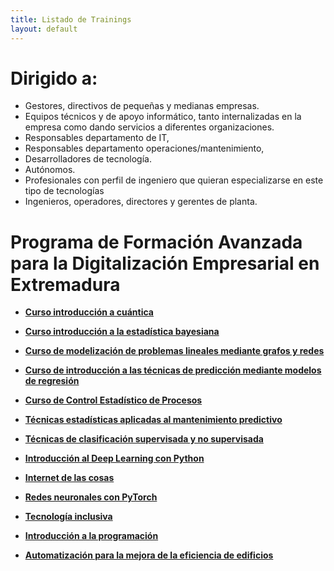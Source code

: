 ```yaml
---
title: Listado de Trainings
layout: default
---
```




# Dirigido a:
- Gestores, directivos de pequeñas y medianas empresas.
- Equipos técnicos y de apoyo informático, tanto internalizadas en la empresa como dando servicios a diferentes organizaciones. 
- Responsables departamento de IT, 
- Responsables departamento operaciones/mantenimiento, 
- Desarrolladores de tecnología.
- Autónomos.
- Profesionales con perfil de ingeniero que quieran especializarse en este tipo de tecnologías
- Ingenieros, operadores, directores y gerentes de planta.


# Programa de Formación Avanzada para la Digitalización Empresarial en Extremadura

- [**Curso introducción a cuántica**](https://dihuex.github.io/trainings/cursos/cuantica.html)

- [**Curso introducción a la estadística bayesiana**](https://dihuex.github.io/trainings/cursos/introEstadisticaBayesiana.html)

- [**Curso de modelización de problemas lineales mediante grafos y redes**](https://dihuex.github.io/trainings/cursos/modelizacionGrafosRedes.html)

- [**Curso de introducción a las técnicas de predicción mediante modelos de regresión**](https://dihuex.github.io/trainings/cursos/prediccionModelosRegresion.html)

- [**Curso de Control Estadístico de Procesos**](https://dihuex.github.io/trainings/cursos/controlEstadisticoProcesos.html)

- [**Técnicas estadísticas aplicadas al mantenimiento predictivo**](https://dihuex.github.io/trainings/cursos/tecnicasMantenimientoPredictivo.html)

- [**Técnicas de clasificación supervisada y no supervisada**](https://dihuex.github.io/trainings/cursos/clasificacionSupervisadaNoSupervisada.html)

- [**Introducción al Deep Learning con Python**](https://dihuex.github.io/trainings/cursos/deepLearningPython.html)

- [**Internet de las cosas**](https://dihuex.github.io/trainings/cursos/internetDeLasCosas.html)

- [**Redes neuronales con PyTorch**](https://dihuex.github.io/trainings/cursos/pyTorch.html)

- [**Tecnología inclusiva**](https://dihuex.github.io/trainings/cursos/tecnologiaInclusiva.html)

- [**Introducción a la programación**](https://dihuex.github.io/trainings/cursos/programacion.html)

- [**Automatización para la mejora de la eficiencia de edificios**](https://dihuex.github.io/trainings/cursos/mejoraEficienciaEdificios.html)



